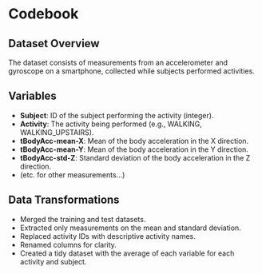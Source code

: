 # Codebook

## Dataset Overview
The dataset consists of measurements from an accelerometer and gyroscope on a smartphone, collected while subjects performed activities.

## Variables
- **Subject**: ID of the subject performing the activity (integer).
- **Activity**: The activity being performed (e.g., WALKING, WALKING_UPSTAIRS).
- **tBodyAcc-mean-X**: Mean of the body acceleration in the X direction.
- **tBodyAcc-mean-Y**: Mean of the body acceleration in the Y direction.
- **tBodyAcc-std-Z**: Standard deviation of the body acceleration in the Z direction.
- (etc. for other measurements...)

## Data Transformations
- Merged the training and test datasets.
- Extracted only measurements on the mean and standard deviation.
- Replaced activity IDs with descriptive activity names.
- Renamed columns for clarity.
- Created a tidy dataset with the average of each variable for each activity and subject.
